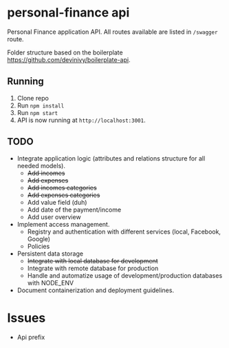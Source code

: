 # personal-finance api

Personal Finance application API. All routes available are listed in `/swagger` route.

Folder structure based on the boilerplate https://github.com/devinivy/boilerplate-api.

## Running
1. Clone repo
2. Run `npm install`
3. Run `npm start`
4. API is now running at `http://localhost:3001`.

## TODO
- Integrate application logic (attributes and relations structure for all needed models).
    - ~~Add incomes~~
    - ~~Add expenses~~
    - ~~Add incomes categories~~
    - ~~Add expenses categories~~
    - Add value field (duh)
    - Add date of the payment/income
    - Add user overview
- Implement access management.
    - Registry and authentication with different services (local, Facebook, Google)
    - Policies
- Persistent data storage
    - ~~Integrate with local database for development~~
    - Integrate with remote database for production
    - Handle and automatize usage of development/production databases with NODE_ENV
- Document containerization and deployment guidelines.

# Issues
- Api prefix
